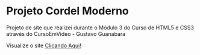 # Projeto Cordel Moderno

Projeto de site que realizei durante o Módulo 3 do Curso de HTML5 e CSS3 através do CursoEmVideo - Gustavo Guanabara

<p>Visualize o site <a href="https://wallissondev.github.io/projeto-cordel-moderno/" target="_blank" rel="next">Clicando Aqui!</a></p>